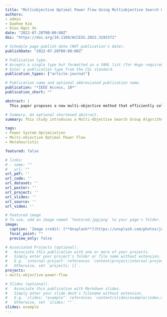 ```yaml
---
title: "Multiobjective Optimal Power Flow Using Multiobjective Search Group Algorithm"
authors:
- admin
- Daehee Kim
- Dieu Ngoc Vo
date: "2022-07-28T00:00:00Z"
doi: "https://doi.org/10.1109/ACCESS.2022.3193371"

# Schedule page publish date (NOT publication's date).
publishDate: "2022-07-28T00:00:00Z"

# Publication type.
# Accepts a single type but formatted as a YAML list (for Hugo requirements).
# Enter a publication type from the CSL standard.
publication_types: ["article-journal"]

# Publication name and optional abbreviated publication name.
publication: "*IEEE Access, 10*"
publication_short: ""

abstract: |
  This paper proposes a new multi-objective method that efficiently solves the multi-objective optimal power flow (MOOPF) problem in power systems. The objective of solving the MOOPF problem is to concurrently optimize the fuel cost, emissions, and active power loss. The proposed multi-objective search group algorithm (MOSGA) is an effective method that combines the merits of the original search group algorithm with fast nondominated sorting, crowding distance, and archive selection strategies to acquire a nondominated set in a single run. The MOSGA is employed on IEEE 30-bus and 57-bus systems to validate its robustness and efficiency. The results show that the MOSGA significantly enhances the performance of power systems in terms of economic, environmental, and technical benefits.

# Summary. An optional shortened abstract.
summary: This study introduces a Multi-Objective Search Group Algorithm (MOSGA) for solving the multi-objective optimal power flow (MOOPF) problem in power systems, demonstrating its effectiveness in optimizing fuel cost, emissions, and active power loss.

tags:
- Power System Optimization
- Multi-objective Optimal Power Flow
- Metaheuristic

featured: false

# links:
# - name: ""
#   url: ""
url_pdf: ''
url_code: ''
url_dataset: ''
url_poster: ''
url_project: ''
url_slides: ''
url_source: ''
url_video: ''

# Featured image
# To use, add an image named `featured.jpg/png` to your page's folder. 
image:
  caption: 'Image credit: [**Unsplash**](https://unsplash.com/photos/jdD8gXaTZsc)'
  focal_point: ""
  preview_only: false

# Associated Projects (optional).
#   Associate this publication with one or more of your projects.
#   Simply enter your project's folder or file name without extension.
#   E.g. `internal-project` references `content/project/internal-project/index.md`.
#   Otherwise, set `projects: []`.
projects:
- multi-objective-power-flow

# Slides (optional).
#   Associate this publication with Markdown slides.
#   Simply enter your slide deck's filename without extension.
#   E.g. `slides: "example"` references `content/slides/example/index.md`.
#   Otherwise, set `slides: ""`.
slides: example
---
```


<!-- {{% callout note %}}
Click the *Cite* button above to demo the feature to enable visitors to import publication metadata into their reference management software.
{{% /callout %}}

{{% callout note %}}
Create your slides in Markdown - click the *Slides* button to check out the example.
{{% /callout %}}

Add the publication's **full text** or **supplementary notes** here. You can use rich formatting such as including [code, math, and images](https://docs.hugoblox.com/content/writing-markdown-latex/). -->